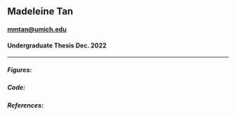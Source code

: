 ## Madeleine Tan 
#### mmtan@umich.edu
#### Undergraduate Thesis Dec. 2022
---------------------------------------
##### Figures: 
##### Code:
##### References:
